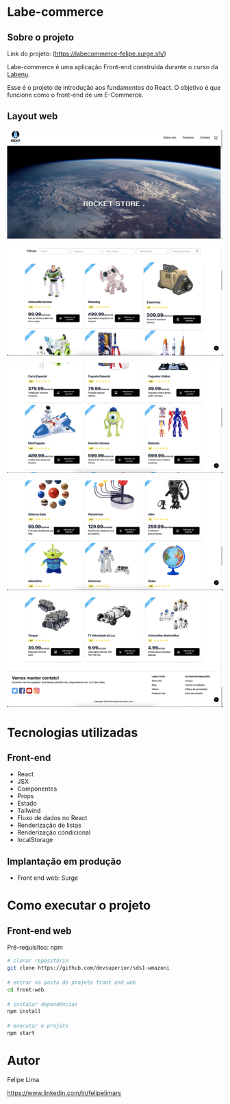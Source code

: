# Labe-commerce

## Sobre o projeto

Link do projeto: (https://labecommerce-felipe.surge.sh/)

Labe-commerce é uma aplicação Front-end construída durante o curso da [Labenu](https://www.labenu.com.br/ "Site da Labenu").

Esse é o projeto de introdução aos fundamentos do React. O objetivo é que funcione como o front-end de um E-Commerce.


## Layout web
![Web 1](https://github.com/felipelimars/projeto-frontendreact/blob/main/felipelima-projeto-react/src/utils/1.png)


![Web 2](https://github.com/felipelimars/projeto-frontendreact/blob/main/felipelima-projeto-react/src/utils/2.png)


![Web 3](https://github.com/felipelimars/projeto-frontendreact/blob/main/felipelima-projeto-react/src/utils/3.png)


![Web 4](https://github.com/felipelimars/projeto-frontendreact/blob/main/felipelima-projeto-react/src/utils/4.png)


![Web 5](https://github.com/felipelimars/projeto-frontendreact/blob/main/felipelima-projeto-react/src/utils/5.png)


# Tecnologias utilizadas

## Front-end

- React
- JSX
- Componentes
- Props
- Estado
- Tailwind
- Fluxo de dados no React
- Renderização de listas
- Renderização condicional
- localStorage

## Implantação em produção

- Front end web: Surge

# Como executar o projeto

## Front-end web
Pré-requisitos: npm 

```bash / terminal
# clonar repositório
git clone https://github.com/devsuperior/sds1-wmazoni

# entrar na pasta do projeto front end web
cd front-web

# instalar dependências
npm install

# executar o projeto
npm start
```

# Autor

Felipe Lima

https://www.linkedin.com/in/felipelimars

